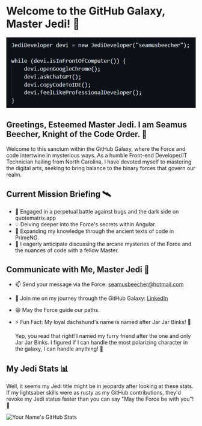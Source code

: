 # Welcome to the GitHub Galaxy, Master Jedi! 🌌

![Jedi Image](https://raw.githubusercontent.com/seamusbeecher/seamusbeecher/main/jedideveloper.png)

## Greetings, Esteemed Master Jedi. I am Seamus Beecher, Knight of the Code Order. 🚀

Welcome to this sanctum within the GitHub Galaxy, where the Force and code intertwine in mysterious ways. As a humble Front-end Developer/IT Technician hailing from North Carolina, I have devoted myself to mastering the digital arts, seeking to bring balance to the binary forces that govern our realm.

## Current Mission Briefing 🛰️

- 🚀 Engaged in a perpetual battle against bugs and the dark side on quotematrix.app
- 💡 Delving deeper into the Force's secrets within Angular.
- 🌱 Expanding my knowledge through the ancient texts of code in PrimeNG.
- 💬 I eagerly anticipate discussing the arcane mysteries of the Force and the nuances of code with a fellow Master.

## Communicate with Me, Master Jedi 🌟

- 📫 Send your message via the Force: seamusbeecher@hotmail.com
- 🌌 Join me on my journey through the GitHub Galaxy: [LinkedIn](https://www.linkedin.com/in/seamusbeecher/)
- 😄 May the Force guide our paths.
- ⚡ Fun Fact: My loyal dachshund's name is named after Jar Jar Binks! 🤖

  Yep, you read that right! I named my furry friend after the one and only Jar Jar Binks. I figured if I can handle the most polarizing character in the galaxy, I can handle anything! 🙈


## My Jedi Stats 📊 
Well, it seems my Jedi title might be in jeopardy after looking at these stats. If my lightsaber skills were as rusty as my GitHub contributions, they'd revoke my Jedi status faster than you can say "May the Force be with you"! 🤣

![Your Name's GitHub Stats](https://github-readme-stats.vercel.app/api?username=YourUsername&show_icons=true&theme=radical)

